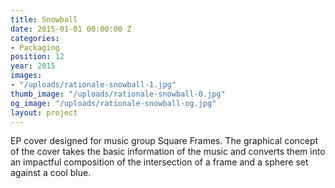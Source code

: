 ```yaml
---
title: Snowball
date: 2015-01-01 00:00:00 Z
categories:
- Packaging
position: 12
year: 2015
images:
- "/uploads/rationale-snowball-1.jpg"
thumb_image: "/uploads/rationale-snowball-0.jpg"
og_image: "/uploads/rationale-snowball-og.jpg"
layout: project
---
```


EP cover designed for music group Square Frames. The graphical concept of the cover takes the basic information of the music and converts them into an impactful composition of the intersection of a frame and a sphere set against a cool blue.
